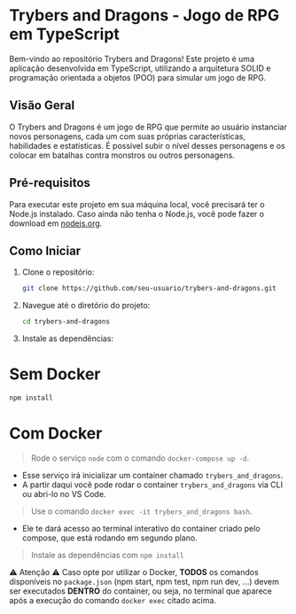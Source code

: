 # Trybers and Dragons - Jogo de RPG em TypeScript

Bem-vindo ao repositório Trybers and Dragons! Este projeto é uma aplicação desenvolvida em TypeScript, utilizando a arquitetura SOLID e programação orientada a objetos (POO) para simular um jogo de RPG.

## Visão Geral

O Trybers and Dragons é um jogo de RPG que permite ao usuário instanciar novos personagens, cada um com suas próprias características, habilidades e estatísticas. É possível subir o nível desses personagens e os colocar em batalhas contra monstros ou outros personagens.

## Pré-requisitos

Para executar este projeto em sua máquina local, você precisará ter o Node.js instalado. Caso ainda não tenha o Node.js, você pode fazer o download em [nodejs.org](https://nodejs.org/).

## Como Iniciar

1. Clone o repositório:

   ```bash
   git clone https://github.com/seu-usuario/trybers-and-dragons.git
   ```

2. Navegue até o diretório do projeto:

   ```bash
   cd trybers-and-dragons
   ```
3. Instale as dependências:

# Sem Docker

   ```bash
   npm install
   ```
# Com Docker

> Rode o serviço `node` com o comando `docker-compose up -d`.
  - Esse serviço irá inicializar um container chamado `trybers_and_dragons`.
  - A partir daqui você pode rodar o container `trybers_and_dragons` via CLI ou abri-lo no VS Code.

  > Use o comando `docker exec -it trybers_and_dragons bash`.
  - Ele te dará acesso ao terminal interativo do container criado pelo compose, que está rodando em segundo plano.

  > Instale as dependências com `npm install`
  
  ⚠ Atenção ⚠ Caso opte por utilizar o Docker, **TODOS** os comandos disponíveis no `package.json` (npm start, npm test, npm run dev, ...) devem ser executados **DENTRO** do container, ou seja, no terminal que aparece após a execução do comando `docker exec` citado acima. 
